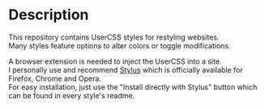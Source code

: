 # Description

This repository contains UserCSS styles for restyling websites.  
Many styles feature options to alter colors or toggle modifications.

A browser extension is needed to inject the UserCSS into a site.  
I personally use and recommend [Stylus](https://add0n.com/stylus.html) which is officially available for Firefox, Chrome and Opera.  
For easy installation, just use the "Install directly with Stylus" button which can be found in every style's readme.
